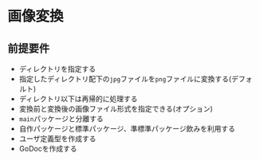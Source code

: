 <!-- vim: set fileencoding=utf-8 : -->

# 画像変換
## 前提要件
- ディレクトリを指定する
- 指定したディレクトリ配下の`jpg`ファイルを`png`ファイルに変換する(デフォルト)
- ディレクトリ以下は再帰的に処理する
- 変換前と変換後の画像ファイル形式を指定できる(オプション)
- `main`パッケージと分離する
- 自作パッケージと標準パッケージ、準標準パッケージ飲みを利用する
- ユーザ定義型を作成する
- GoDocを作成する


